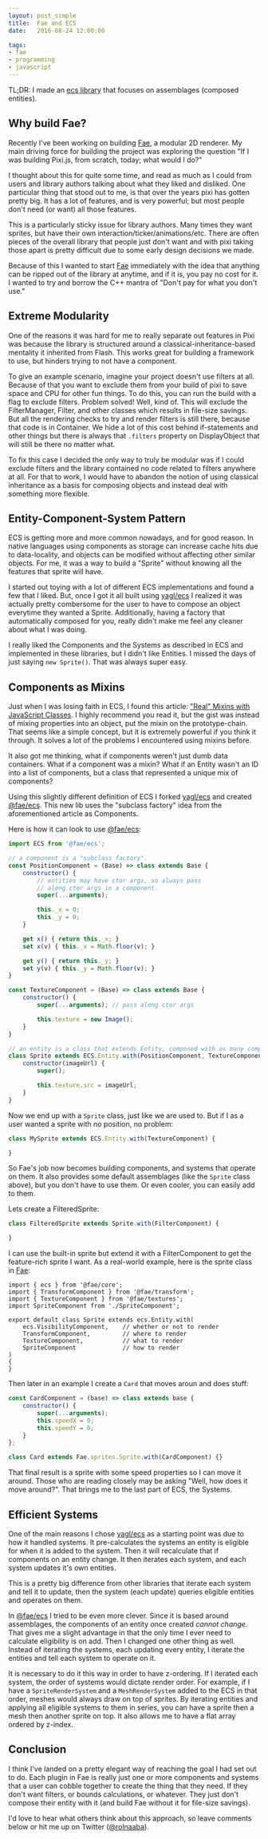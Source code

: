 ```yaml
---
layout: post_simple
title:  Fae and ECS
date:   2016-08-24 12:00:00

tags:
- fae
- programming
- javascript
---
```


TL;DR: I made an [ecs library][fae-ecs] that focuses on assemblages (composed entities).

## Why build Fae?

Recently I've been working on building [Fae][fae], a modular 2D renderer. My main driving force for
building the project was exploring the question "If I was building Pixi.js, from scratch, today; what
would I do?"

I thought about this for quite some time, and read as much as I could from users and library authors
talking about what they liked and disliked. One particular thing that stood out to me, is that over
the years pixi has gotten pretty big. It has a lot of features, and is very powerful; but most
people don't need (or want) all those features.

This is a particularly sticky issue for library authors. Many times they want sprites, but have their
own interaction/ticker/animations/etc. There are often pieces of the overall library that people just
don't want and with pixi taking those apart is pretty difficult due to some early design decisions we
made.

Because of this I wanted to start [Fae][fae] immediately with the idea that anything can be ripped out
of the library at anytime, and if it is, you pay no cost for it. I wanted to try and borrow the C++
mantra of "Don't pay for what you don't use."

## Extreme Modularity

One of the reasons it was hard for me to really separate out features in Pixi was because the library
is structured around a classical-inheritance-based mentality it inherited from Flash. This works great
for building a framework to use, but hinders trying to not have a component.

To give an example scenario, imagine your project doesn't use filters at all. Because of that you want
to exclude them from your build of pixi to save space and CPU for other fun things. To do this, you can
run the build with a flag to exclude filters. Problem solved! Well, kind of. This will exclude the
FilterManager, Filter, and other classes which results in file-size savings. But all the rendering checks
to try and render filters is still there, because that code is in Container. We hide a lot of this cost
behind if-statements and other things but there is always that `.filters` property on DisplayObject that
will still be there no matter what.

To fix this case I decided the only way to truly be modular was if I could exclude filters and the library
contained no code related to filters anywhere at all. For that to work, I would have to abandon the notion
of using classical inheritance as a basis for composing objects and instead deal with something more flexible.

## Entity-Component-System Pattern

ECS is getting more and more common nowadays, and for good reason. In native languages using
components as storage can increase cache hits due to data-locality, and objects can be modified
without affecting other similar objects. For me, it was a way to build a "Sprite" without knowing
all the features that sprite will have.

I started out toying with a lot of different ECS implementations and found a few that I liked. But,
once I got it all built using [yagl/ecs][yagl-ecs] I realized it was actually pretty combersome for
the user to have to compose an object everytime they wanted a Sprite. Additionally, having a factory
that automatically composed for you, really didn't make me feel any cleaner about what I was doing.

I really liked the Components and the Systems as described in ECS and implemented in these libraries,
but I didn't like Entities. I missed the days of just saying `new Sprite()`. That was always super easy.

## Components as Mixins

Just when I was losing faith in ECS, I found this article: ["Real" Mixins with JavaScript Classes][es6-mixin].
I highly recommend you read it, but the gist was instead of mixing properties into an object,
put the mixin on the prototype-chain. That seems like a simple concept, but it is extremely
powerful if you think it through. It solves a lot of the problems I encountered using mixins
before.

It also got me thinking, what if components weren't just dumb data containers. What if a component
was a mixin? What if an Entity wasn't an ID into a list of components, but a class that represented
a unique mix of components?

Using this slightly different definition of ECS I forked [yagl/ecs][yagl-ecs] and created [@fae/ecs][fae-ecs].
This new lib uses the "subclass factory" idea from the aforementioned article as Components.

Here is how it can look to use [@fae/ecs][fae-ecs]:

```js
import ECS from '@fae/ecs';

// a component is a "subclass factory".
const PositionComponent = (Base) => class extends Base {
    constructor() {
        // entities may have ctor args, so always pass
        // along ctor args in a component.
        super(...arguments);

        this._x = 0;
        this._y = 0;
    }

    get x() { return this._x; }
    set x(v) { this._x = Math.floor(v); }

    get y() { return this._y; }
    set y(v) { this._y = Math.floor(v); }
}

const TextureComponent = (Base) => class extends Base {
    constructor() {
        super(...arguments); // pass along ctor args

        this.texture = new Image();
    }
}

// an entity is a class that extends Entity, composed with as many components as you want
class Sprite extends ECS.Entity.with(PositionComponent, TextureComponent) {
    constructor(imageUrl) {
        super();

        this.texture.src = imageUrl;
    }
}
```

Now we end up with a `Sprite` class, just like we are used to. But if I as a user wanted a sprite
with no position, no problem:

```js
class MySprite extends ECS.Entity.with(TextureComponent) {

}
```

So Fae's job now becomes building components, and systems that operate on them. It also provides
some default assemblages (like the `Sprite` class above), but you don't have to use them. Or even
cooler, you can easily add to them.

Lets create a FilteredSprite:

```js
class FilteredSprite extends Sprite.with(FilterComponent) {

}
```

I can use the built-in sprite but extend it with a FilterComponent to get the feature-rich sprite
I want. As a real-world example, here is the sprite class in [Fae][fae]:

```
import { ecs } from '@fae/core';
import { TransformComponent } from '@fae/transform';
import { TextureComponent } from '@fae/textures';
import SpriteComponent from './SpriteComponent';

export default class Sprite extends ecs.Entity.with(
    ecs.VisibilityComponent,    // whether or not to render
    TransformComponent,         // where to render
    TextureComponent,           // what to render
    SpriteComponent             // how to render
)
{
}
```

Then later in an example I create a `Card` that moves aroun and does stuff:

```js
const CardComponent = (base) => class extends base {
    constructor() {
        super(...arguments);
        this.speedX = 0;
        this.speedY = 0;
    }
};

class Card extends Fae.sprites.Sprite.with(CardComponent) {}
```

That final result is a sprite with some speed properties so I can move it around. Those who are
reading closely may be asking "Well, how does it move around?". That brings me to the last part
of ECS, the Systems.

## Efficient Systems

One of the main reasons I chose [yagl/ecs][yagl-ecs] as a starting point was due to how it handled
systems. It pre-calculates the systems an entity is eligible for when it is added to the system. Then
it will recalculate that if components on an entity change. It then iterates each system, and each
system updates it's own entities.

This is a pretty big difference from other libraries that iterate each system and tell it to update,
then the system (each update) queries eligible entities and operates on them.

In [@fae/ecs][fae-ecs] I tried to be even more clever. Since it is based around assemblages, the
components of an entity once created *cannot change*. That gives me a slight advantage in that
the only time I ever need to calculate eligibility is on add. Then I changed one other thing as
well. Instead of iterating the systems, each updating every entity, I iterate the entities and
tell each system to operate on it.

It is necessary to do it this way in order to have z-ordering. If I iterated each system, the order
of systems would dictate render order. For example, if I have a `SpriteRenderSystem` and a
`MeshRenderSystem` added to the ECS in that order, meshes would always draw on top of sprites.
By iterating entities and applying all eligible systems to them in series, you can have a sprite
then a mesh then another sprite on top. It also allows me to have a flat array ordered by z-index.

## Conclusion

I think I've landed on a pretty elegant way of reaching the goal I had set out to do. Each plugin
in Fae is really just one or more components and systems that a user can cobble together to create
the thing that they need. If they don't want filters, or bounds calculations, or whatever. They just
don't compose their entity with it (and build Fae without it for file-size savings).

I'd love to hear what others think about this approach, so leave comments below or hit me up
on Twitter ([@rolnaaba](https://twitter.com/rolnaaba)).

[fae]: https://github.com/Fae/fae
[fae-ecs]: https://github.com/Fae/ecs
[yagl-ecs]: https://github.com/yagl/ecs
[es6-mixin]: http://justinfagnani.com/2015/12/21/real-mixins-with-javascript-classes/

